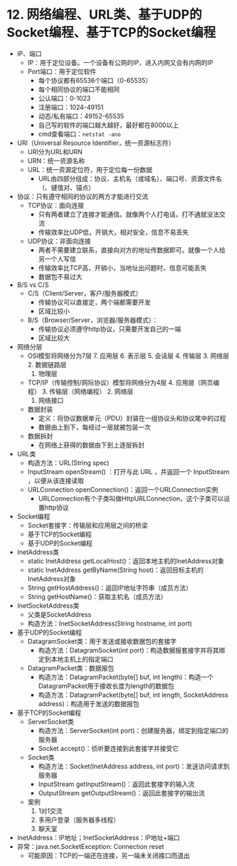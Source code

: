# 12. 网络编程、URL类、基于UDP的Socket编程、基于TCP的Socket编程
- IP、端口
	- IP：用于定位设备。一个设备有公网的IP，进入内网又会有内网的IP
	- Port端口：用于定位软件
		- 每个协议都有65536个端口（0-65535）
		- 每个相同协议的端口不能相同
		- 公认端口：0-1023
		- 注册端口：1024-49151
		- 动态/私有端口：49152-65535
		- 自己写的软件的端口越大越好，最好都在8000以上
		- cmd查看端口：`netstat -ano`
- URI（Universal Resource Identifier，统一资源标志符）
	- URI分为URL和URN
	- URN：统一资源名称
	- URL：统一资源定位符，用于定位每一份数据
		- URL由四部分组成：协议、主机名（或域名）、端口号、资源文件名（、键值对、锚点）
- 协议：只有遵守相同的协议的两方才能进行交流
	- TCP协议：面向连接
		- 只有两者建立了连接才能通信。就像两个人打电话，打不通就没法交流
		- 传输效率比UDP低，开销大，相对安全，信息不易丢失
	- UDP协议：非面向连接
		- 两者不需要建立联系，直接向对方的地址传数据即可。就像一个人给另一个人写信
		- 传输效率比TCP高，开销小，当地址出问题时，信息可能丢失
		- 数据包不易过大
- B/S vs C/S
	- C/S（Client/Server，客户/服务器模式）
		- 传输协议可以直接定，两个端都需要开发
		- 区域比较小
	- B/S（Browser/Server，浏览器/服务器模式）：
		- 传输协议必须遵守http协议，只需要开发自己的一端
		- 区域比较大
- 网络分层
	- OSI模型将网络分为7层
		7. 应用层
		6. 表示层
		5. 会话层
		4. 传输层
		3. 网络层
		2. 数据链路层
		1. 物理层
	- TCP/IP（传输控制/网际协议）模型将网络分为4层
		4. 应用层（网页编程）
		3. 传输层（网络编程）
		2. 网络层
		1. 网络接口
	- 数据封装
		- 定义：将协议数据单元（PDU）封装在一组协议头和协议尾中的过程
		- 数据由上到下，每经过一层就被包装一次
	- 数据拆封
		- 在网络上获得的数据由下到上逐层拆封
- URL类
	- 构造方法：URL(String spec)
	- InputStream openStream() ：打开与此 URL ，并返回一个 InputStream ，以便从该连接读取
	- URLConnection openConnection()：返回一个URLConnection实例
		- URLConnection有个子类叫做HttpURLConnection，这个子类可以设置http协议
- Socket编程
	- Socket套接字：传输层和应用层之间的桥梁
	- 基于TCP的Socket编程
	- 基于UDP的Socket编程
- InetAddress类
	- static InetAddress getLocalHost()：返回本地主机的InetAddress对象
	- static InetAddress getByName(String host)：返回目标主机的InetAddress对象
	- String getHostAddress()：返回IP地址字符串（成员方法）
	- String getHostName()：获取主机名（成员方法）
- InetSocketAddress类
	- 父类是SocketAddress
	- 构造方法：InetSocketAddress(String hostname, int port)
- 基于UDP的Socket编程
	- DatagramSocket类：用于发送或接收数据包的套接字
		- 构造方法：DatagramSocket(int port)：构造数据报套接字并将其绑定到本地主机上的指定端口
	- DatagramPacket类：数据报包
		- 构造方法：DatagramPacket(byte[] buf, int length)：构造一个 DatagramPacket用于接收长度为length的数据包
		- 构造方法：DatagramPacket(byte[] buf, int length, SocketAddress address)：构造用于发送的数据报包
- 基于TCP的Socket编程
	- ServerSocket类
		- 构造方法：ServerSocket(int port)：创建服务器，绑定到指定端口的服务器
		- Socket accept()：侦听要连接到此套接字并接受它
	- Socket类
		- 构造方法：Socket(InetAddress address, int port)：发送访问请求到服务器
		- InputStream getInputStream()：返回此套接字的输入流
		- OutputStream getOutputStream()：返回此套接字的输出流
	- 案例
		1. 1对1交流
		2. 多用户登录（服务器多线程）
		3. 聊天室
- InetAddress：IP地址；InetSocketAddress：IP地址+端口
- 异常：java.net.SocketException: Connection reset
	- 可能原因：TCP的一端还在连接，另一端未关闭接口而退出